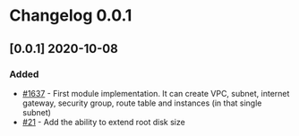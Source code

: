 # Changelog 0.0.1

## [0.0.1] 2020-10-08

### Added

* [#1637](https://github.com/epiphany-platform/epiphany/issues/1637) - First module implementation. It can create VPC, subnet, internet gateway, security group, route table and instances (in that single subnet)
* [#21](https://github.com/epiphany-platform/m-aws-basic-infrastructure/issues/21) - Add the ability to extend root disk size
